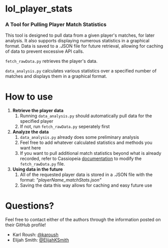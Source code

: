 # lol_player_stats 
### A Tool for Pulling Player Match Statistics
This tool is designed to pull data from a given player's matches, for later analysis. It also supports displaying numerous statistics in a graphical format. Data is saved to a .JSON file for future retrieval, allowing for caching of data to prevent excessive API calls.

```fetch_rawData.py``` retrieves the player's data.

```data_analysis.py``` calculates various statistics over a specified number of matches and displays them in a graphical format.

# How to use
1. **Retrieve the player data**
    1. Running ```data_analysis.py``` should automatically pull data for the specified player
    2. If not, run ```fetch_rawData.py``` seperately first
2. **Analyze the data**
    1. ```data_analysis.py``` already does some preliminary analysis
	  2. Feel free to add whatever calculated statistics and methods you want here
	  3. If you want to pull additional match statistics beyond what is already recorded, refer to Cassiopeia [documentation](https://readthedocs.org/projects/cassiopeia/downloads/pdf/latest/) to modify the ```fetch_rawData.py``` file.
3. **Using data in the future**
    1. All of the requested player data is stored in a .JSON file with the format: *"playerName_matchStats.json"*
	  2. Saving the data this way allows for caching and easy future use

# Questions?
Feel free to contact either of the authors through the information posted on their GitHub profile!
- Karl Roush: [@karoush](https://github.com/karoush)
- Elijah Smith: [@ElijahKSmith](https://github.com/ElijahKSmith)
